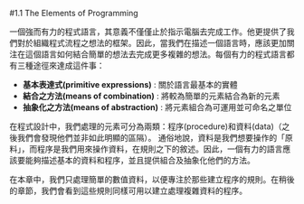 #1.1 The Elements of Programming

一個強而有力的程式語言，其意義不僅僅止於指示電腦去完成工作。他更提供了我們對於組織程式流程之想法的框架。因此，當我們在描述一個語言時，應該更加關注在這個語言如何結合簡單的想法去完成更多複雜的想法。每個有力的程式語言都有三種途徑來達成這件事：

- **基本表達式(primitive expressions)** : 關於語言最基本的實體
- **結合之方法(means of combination)** : 將較為簡單的元素結合為新的元素
- **抽象化之方法(means of abstraction)** : 將元素組合為可運用並可命名之單位

在程式設計中，我們處理的元素可分為兩類：程序(procedure)和資料(data)（之後我們會發現他們並非如此明顯的區隔）。
通俗地說，資料是我們想要操作的「原料」，而程序是我們用來操作資料，在規則之下的敘述。因此，一個有力的語言應該要能夠描述基本的資料和程序，並且提供組合及抽象化他們的方法。

在本章中，我們只處理簡單的數值資料，以便專注於那些建立程序的規則。在稍後的章節，我們會看到這些規則同樣可用以建立處理複雜資料的程序。
